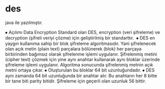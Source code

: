 # des
java ile yazılmıştır.

⦁	Açılımı Data Encryption Standard olan DES, encryption (veri şifreleme) ve decryption (şifreli veriyi çözme) için geliştirilmiş bir standarttır. 
⦁	DES en yaygın kullanıma sahip bir blok şifreleme algoritmasıdır. Yani şifrelenecek olan açık metin (plain text) parçalara bölünerek (blok) her parçaya birbirinden bağımsız olarak şifrelenme işlemi uygulanır. Şifrelenmiş metini (cipher text) çözmek için yine aynı anahtar kullanarak aynı bloklar üzerinde şifreleme işlemi uygulanır. Algoritma sonucunda şifrelenmiş metnin açık metni ortaya çıkar.
⦁	Oluşturulan bu bloklar 64 bit uzunluğundadır.
⦁	DES aynı zamanda 64 bit uzunluğunda bir anahtar alır. Bu anahtarın her 8 bitte bir tane biti parity bitidir. Şifreleme için geçerli olan uzunluk 56 bittir.
